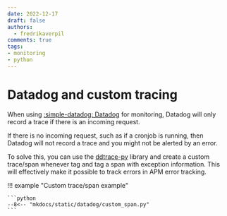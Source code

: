 ```yaml
---
date: 2022-12-17
draft: false
authors:
  - fredrikaverpil
comments: true
tags:
- monitoring
- python
---
```


# Datadog and custom tracing

When using [:simple-datadog: Datadog](https://datadog.com) for monitoring, Datadog will only record a trace if there is an incoming request.

If there is no incoming request, such as if a cronjob is running, then Datadog will not record a trace and you might not be alerted by an error.

To solve this, you can use the [ddtrace-py](https://github.com/DataDog/dd-trace-py) library and create a custom trace/span whenever tag and tag a span with exception information. This will effectively make it possible to track errors in APM error tracking.

<!-- more -->

!!! example "Custom trace/span example"

    ```python
    --8<-- "mkdocs/static/datadog/custom_span.py"
    ```
